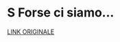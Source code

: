 # S Forse ci siamo...

[LINK ORIGINALE](https://chatgpt.com/c/6818b4e0-668c-800d-8d15-79b04f31c236)
